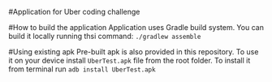 #Application for Uber coding challenge

#How to build the application
Application uses Gradle build system. You can build it locally running thsi command: 
`./gradlew assemble`

#Using existing apk 
Pre-built apk is also provided in this repository. To use it on your device install `UberTest.apk` file from the root folder.
To install it from terminal run `adb install UberTest.apk`
